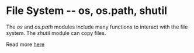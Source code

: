 # File System -- os, os.path, shutil

The *os* and *os.path* modules include many functions to interact with the file system. The *shutil* module can copy
files.

Read more [here](https://developers.google.com/edu/python/utilities)
